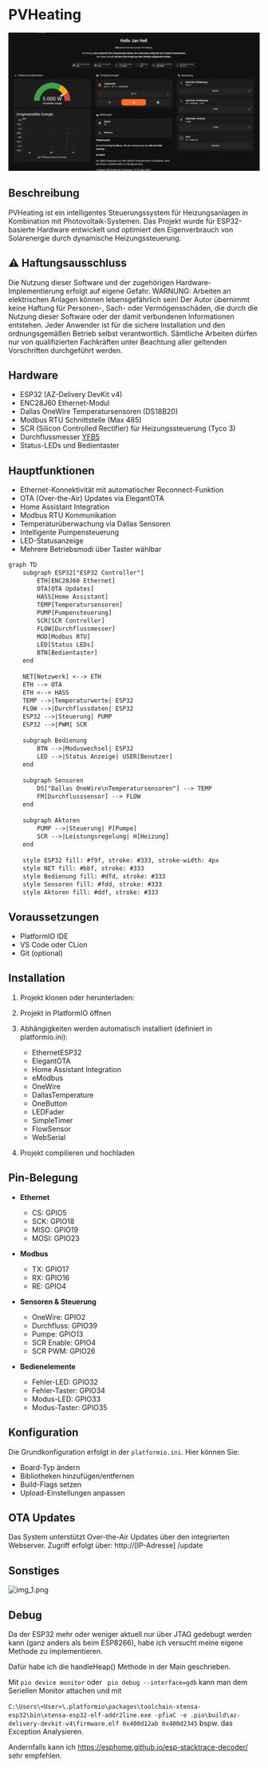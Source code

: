 # PVHeating

![img.png](img.png)

## Beschreibung

PVHeating ist ein intelligentes Steuerungssystem für Heizungsanlagen in Kombination mit Photovoltaik-Systemen. Das
Projekt wurde für ESP32-basierte Hardware entwickelt und optimiert den Eigenverbrauch von Solarenergie durch dynamische
Heizungssteuerung.

## ⚠️ Haftungsausschluss

Die Nutzung dieser Software und der zugehörigen Hardware-Implementierung erfolgt auf eigene Gefahr. WARNUNG: Arbeiten an
elektrischen Anlagen können lebensgefährlich sein! Der Autor übernimmt keine Haftung für Personen-, Sach- oder
Vermögensschäden, die durch die Nutzung dieser Software oder der damit verbundenen Informationen entstehen. Jeder
Anwender ist für die sichere Installation und den ordnungsgemäßen Betrieb selbst verantwortlich. Sämtliche Arbeiten
dürfen nur von qualifizierten Fachkräften unter Beachtung aller geltenden Vorschriften durchgeführt werden.

## Hardware

- ESP32 (AZ-Delivery DevKit v4)
- ENC28J60 Ethernet-Modul
- Dallas OneWire Temperatursensoren (DS18B20)
- Modbus RTU Schnittstelle (Max 485)
- SCR (Silicon Controlled Rectifier) für Heizungssteuerung (Tyco 3)
- Durchflussmesser [YFB5](https://github.com/Gamer08YT/FlowSensor-Arduino/blob/2d238f10bb0df1d9aced42f86a5f5e600b737310/src/FlowSensor_Type.h#L17C1-L17C17)
- Status-LEDs und Bedientaster

## Hauptfunktionen

- Ethernet-Konnektivität mit automatischer Reconnect-Funktion
- OTA (Over-the-Air) Updates via ElegantOTA
- Home Assistant Integration
- Modbus RTU Kommunikation
- Temperaturüberwachung via Dallas Sensoren
- Intelligente Pumpensteuerung
- LED-Statusanzeige
- Mehrere Betriebsmodi über Taster wählbar

```mermaid
graph TD
    subgraph ESP32["ESP32 Controller"]
        ETH[ENC28J60 Ethernet]
        OTA[OTA Updates]
        HASS[Home Assistant]
        TEMP[Temperatursensoren]
        PUMP[Pumpensteuerung]
        SCR[SCR Controller]
        FLOW[Durchflussmesser]
        MOD[Modbus RTU]
        LED[Status LEDs]
        BTN[Bedientaster]
    end

    NET[Netzwerk] <--> ETH
    ETH --> OTA
    ETH <--> HASS
    TEMP -->|Temperaturwerte| ESP32
    FLOW -->|Durchflussdaten| ESP32
    ESP32 -->|Steuerung| PUMP
    ESP32 -->|PWM| SCR

    subgraph Bedienung
        BTN -->|Moduswechsel| ESP32
        LED -->|Status Anzeige| USER[Benutzer]
    end

    subgraph Sensoren
        DS["Dallas OneWire\nTemperatursensoren"] --> TEMP
        FM[Durchflusssensor] --> FLOW
    end

    subgraph Aktoren
        PUMP -->|Steuerung| P[Pumpe]
        SCR -->|Leistungsregelung| H[Heizung]
    end

    style ESP32 fill: #f9f, stroke: #333, stroke-width: 4px
    style NET fill: #bbf, stroke: #333
    style Bedienung fill: #dfd, stroke: #333
    style Sensoren fill: #fdd, stroke: #333
    style Aktoren fill: #ddf, stroke: #333
```

## Voraussetzungen

- PlatformIO IDE
- VS Code oder CLion
- Git (optional)

## Installation

1. Projekt klonen oder herunterladen:

2. Projekt in PlatformIO öffnen

3. Abhängigkeiten werden automatisch installiert (definiert in platformio.ini):
    - EthernetESP32
    - ElegantOTA
    - Home Assistant Integration
    - eModbus
    - OneWire
    - DallasTemperature
    - OneButton
    - LEDFader
    - SimpleTimer
    - FlowSensor
    - WebSerial

4. Projekt compilieren und hochladen

## Pin-Belegung

- **Ethernet**
    - CS: GPIO5
    - SCK: GPIO18
    - MISO: GPIO19
    - MOSI: GPIO23

- **Modbus**
    - TX: GPIO17
    - RX: GPIO16
    - RE: GPIO4

- **Sensoren & Steuerung**
    - OneWire: GPIO2
    - Durchfluss: GPIO39
    - Pumpe: GPIO13
    - SCR Enable: GPIO4
    - SCR PWM: GPIO26

- **Bedienelemente**
    - Fehler-LED: GPIO32
    - Fehler-Taster: GPIO34
    - Modus-LED: GPIO33
    - Modus-Taster: GPIO35

## Konfiguration

Die Grundkonfiguration erfolgt in der `platformio.ini`. Hier können Sie:

- Board-Typ ändern
- Bibliotheken hinzufügen/entfernen
- Build-Flags setzen
- Upload-Einstellungen anpassen

## OTA Updates

Das System unterstützt Over-the-Air Updates über den integrierten Webserver. Zugriff erfolgt über: http://[IP-Adresse]
/update


## Sonstiges

![img_1.png](img_1.png)


## Debug

Da der ESP32 mehr oder weniger aktuell nur über JTAG gedebugt werden kann (ganz anders als beim ESP8266), habe ich versucht meine eigene Methode zu implementieren.

Dafür habe ich die handleHeap() Methode in der Main geschrieben.

Mit ``pio device monitor`` oder `` pio debug --interface=gdb`` kann man dem Seriellen Monitor attachen und mit

``C:\Users\<User>\.platformio\packages\toolchain-xtensa-esp32\bin\xtensa-esp32-elf-addr2line.exe -pfiaC -e .pio\build\az-delivery-devkit-v4\firmware.elf 0x400d12ab 0x400d2345`` bspw. das Exception Analysieren.

Andernfalls kann ich https://esphome.github.io/esp-stacktrace-decoder/ sehr empfehlen.